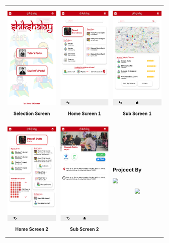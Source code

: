<table align="center">
  <tbody>
    <tr>
      <td>
        <p align="center"><img height="300px" src="design-frames/Selection Screen.png" /></p>
        <p align="center"><b>Selection Screen</b></p>
      </td>
      <td>
        <p align="center"><img height="300" src="design-frames/Home Screen 1.png" /></p>
        <p align="center"><b>Home Screen 1</b></p>
      </td>
      <td>
        <p align="center"><img height="300" src="design-frames/Sub Screen 1.png" /></p>
        <p align="center"><b>Sub Screen 1</b></p>
      </td>
    </tr>
    <tr>
      <td>
        <p align="center"><img height="300" src="design-frames/Home Screen 2.png" /></p>
        <p align="center"><b>Home Screen 2</b>
      </td>
      <td>
        <p align="center"><img height="300" src="design-frames/Sub Screen 2.png" /></p>
        <p align="center"><b>Sub Screen 2</b></p>
      </td>
      <td>
        <p align="center"><h3>Projcect By</h3>
            <a href="https://www.linkedin.com/in/suvrashaw"><img src="https://img.shields.io/badge/-Suvra Shaw-blue?style=flat-square&logo=Linkedin&logoColor=white"/></a>
        </p>
        <p align="center">
            <a href="https://www.linkedin.com/in/suvrashaw"><img src="https://img.shields.io/badge/-Suvra Shaw-blue?style=flat-square&logo=Linkedin&logoColor=white"/></a>
        </p>
      </td>
    </tr>
  </tbody>
</table>

